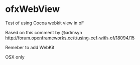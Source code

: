 # ofxWebView
Test of using Cocoa webkit view in oF


Based on this comment by @admsyn
http://forum.openframeworks.cc/t/using-cef-with-of/18094/15


Remeber to add WebKit

OSX only
